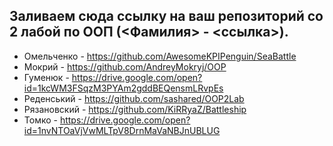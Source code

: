 ## Заливаем сюда ссылку на ваш репозиторий со 2 лабой по ООП (<Фамилия> - <ссылка>).

* Омельченко - https://github.com/AwesomeKPIPenguin/SeaBattle 
* Мокрий - https://github.com/AndreyMokryj/OOP
* Гуменюк - https://drive.google.com/open?id=1kcWM3FSqzM3PYAm2gddBEQensmLRvpEs
* Реденський - https://github.com/sashared/OOP2Lab
* Рязановский - https://github.com/KiRRyaZ/Battleship
* Томко - https://drive.google.com/open?id=1nvNTOaVjVwMLTpV8DrnMaVaNBJnUBLUG
